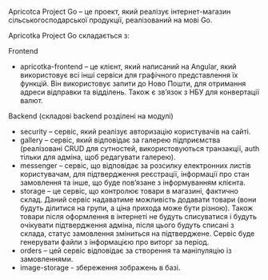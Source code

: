 Apricotca Project Go – це проект, який реалізує інтернет-магазин сільськогосподарської продукції, реалізований на мові Go.

Apricotka Project Go складається з:

Frontend
- apricotka-frontend – це клієнт, який написаний на Angular, який використовує всі інші сервіси для графічного представлення їх функцій. Він використовує запити до Ново Пошти, для отримання адреси відправки та відділень. Також є зв’язок з НБУ для конвертації валют.

Backend (складові backend розділені на модулі)
- security – сервіс, який реалізує авторизацію користувачів на сайті.
- gallery – сервіс, який відповідає за галерею підприємства (реалізовані CRUD для сутностей, використовуються транзакції, auth тільки для адміна, щоб редагувати галерею).
- messenger – сервіс, що відповідає за розсилку електронних листів користувачам, для підтвердження реєстрації, інформації про стан замовлення та інше, що буде пов’язане з інформуванням клієнта.
- storage – це сервіс, що контролює товари в магазині, фактично склад. Даний сервіс надаватиме можливість додавати товари (вони будуть ділитися на групи, а ціна прихода може бути різною). Також товари після оформлення в інтернеті не будуть списуватися і будуть очікувати підтвердження адміна, після цього будуть списані з склада, статус замовлення зміниться на підтверджене. Сервіс буде генерувати файли з інформацією про виторг за період. 
- orders – цей сервіс відповідає за створення та маніпуляцію із замовленнями.
- image-storage - збереження зображень в базі.
